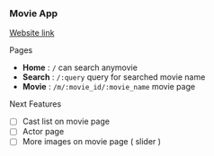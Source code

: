 ### Movie App

[Website link](https://marvel-app-ufgfemhblf.now.sh) 

Pages

- **Home** : `/`  can search anymovie
- **Search**  : `/:query` query for searched movie name
- **Movie** : `/m/:movie_id/:movie_name` movie page


Next Features

- [ ] Cast list on movie page
- [ ] Actor page
- [ ] More images on movie page ( slider )